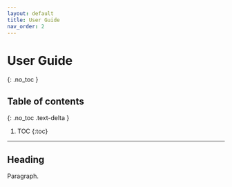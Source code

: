 ```yaml
---
layout: default
title: User Guide
nav_order: 2
---
```


# User Guide
{: .no_toc }

## Table of contents
{: .no_toc .text-delta }

1. TOC
{:toc}

---

## Heading

Paragraph.
